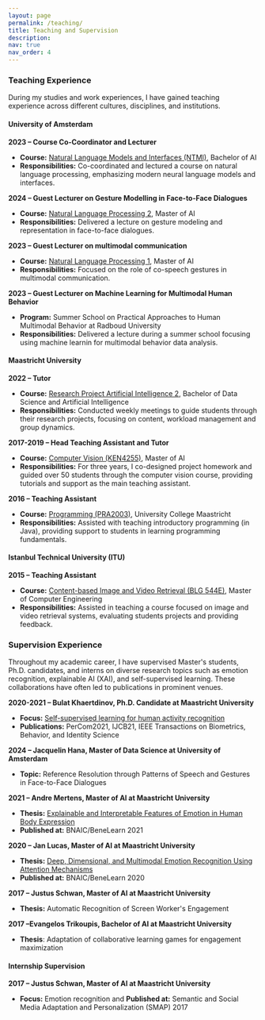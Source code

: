 ```yaml
---
layout: page
permalink: /teaching/
title: Teaching and Supervision
description: 
nav: true
nav_order: 4
---
```


### Teaching Experience

During my studies and work experiences, I have gained teaching experience across different cultures, disciplines, and institutions.

#### University of Amsterdam 
**2023 – Course Co-Coordinator and Lecturer**
- **Course:** [Natural Language Models and Interfaces (NTMI)](https://studiegids.uva.nl/xmlpages/page/2022-2023/zoek-vak/vak/98500), Bachelor of AI
- **Responsibilities:** Co-coordinated and lectured a course on natural language processing, emphasizing modern neural language models and interfaces.

**2024 – Guest Lecturer on Gesture Modelling in Face-to-Face Dialogues**
- **Course:** [Natural Language Processing 2](https://datanose.nl/Course/Manual/61608/Natural%20Language%20Processing%202/2017#), Master of AI
- **Responsibilities:** Delivered a lecture on gesture modeling and representation in face-to-face dialogues.

**2023 – Guest Lecturer on multimodal communication**
- **Course:** [Natural Language Processing 1](https://datanose.nl/Course/Manual/77344/Natural%20Language%20Processing%201/2019),  Master of AI
- **Responsibilities:** Focused on the role of co-speech gestures in multimodal communication.

**2023 – Guest Lecturer on Machine Learning for Multimodal Human Behavior**
- **Program:** Summer School on Practical Approaches to Human Multimodal Behavior at Radboud University
- **Responsibilities:** Delivered a lecture during a summer school focusing using machine learnin for multimodal behavior data analysis.



#### Maastricht University 

**2022 – Tutor**
- **Course:** [Research Project Artificial Intelligence 2](https://curriculum.maastrichtuniversity.nl/meta/487778/research-project-artificial-intelligence-2), Bachelor of Data Science and Artificial Intelligence
- **Responsibilities:** Conducted weekly meetings to guide students through their research projects, focusing on content, workload management and group dynamics.

**2017-2019 – Head Teaching Assistant and Tutor**
- **Course:** [Computer Vision (KEN4255)](https://curriculum.maastrichtuniversity.nl/meta/487056/computer-vision), Master of AI
- **Responsibilities:** For three years, I co-designed project homework and guided over 50 students through the computer vision course, providing tutorials and support as the main teaching assistant.

**2016 – Teaching Assistant**
- **Course:** [Programming (PRA2003)](https://curriculum.maastrichtuniversity.nl/meta/483664/introduction-programming), University College Maastricht
- **Responsibilities:** Assisted with teaching introductory programming (in Java), providing support to students in learning programming fundamentals.

#### Istanbul Technical University (ITU)

**2015 – Teaching Assistant**
- **Course:** [Content-based Image and Video Retrieval (BLG 544E)](https://ninova.itu.edu.tr/en/courses/institute-of-science-and-technology/2357/blg-544e/), Master of Computer Engineering
- **Responsibilities:** Assisted in teaching a course focused on image and video retrieval systems, evaluating students projects and providing feedback.

### Supervision Experience

Throughout my academic career, I have supervised Master's students, Ph.D. candidates, and interns on diverse research topics such as emotion recognition, explainable AI (XAI), and self-supervised learning. These collaborations have often led to publications in prominent venues.

**2020-2021 – Bulat Khaertdinov, Ph.D. Candidate at Maastricht University**
- **Focus:** [Self-supervised learning for human activity recognition](https://esamghaleb.github.io/projects/06-HAR_Bulat/)
- **Publications:** PerCom2021, IJCB21, IEEE Transactions on Biometrics, Behavior, and Identity Science

**2024 – Jacquelin Hana, Master of Data Science at University of Amsterdam**
- **Topic:** Reference Resolution through Patterns of Speech and Gestures in Face-to-Face Dialogues

**2021 – Andre Mertens, Master of AI at Maastricht University**
- **Thesis:** [Explainable and Interpretable Features of Emotion in Human Body Expression](https://scholar.google.com/citations?view_op=view_citation&hl=en&user=TqP9GTsAAAAJ&sortby=pubdate&citation_for_view=TqP9GTsAAAAJ:Se3iqnhoufwC)
- **Published at:** BNAIC/BeneLearn 2021

**2020 – Jan Lucas, Master of AI at Maastricht University**
- **Thesis:** [Deep, Dimensional, and Multimodal Emotion Recognition Using Attention Mechanisms](https://scholar.google.com/citations?view_op=view_citation&hl=en&user=TqP9GTsAAAAJ&sortby=pubdate&citation_for_view=TqP9GTsAAAAJ:9yKSN-GCB0IC)
- **Published at:** BNAIC/BeneLearn 2020

**2017 – Justus Schwan, Master of AI at Maastricht University**
- **Thesis:** Automatic Recognition of Screen Worker's Engagement

**2017 –Evangelos Trikoupis, Bachelor of AI at Maastricht University**
- **Thesis**: Adaptation of collaborative learning games for engagement maximization


#### Internship Supervision

**2017 – Justus Schwan, Master of AI at Maastricht University**
- **Focus:** Emotion recognition and **Published at:** Semantic and Social Media Adaptation and Personalization (SMAP) 2017